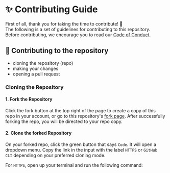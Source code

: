 <h1>✨ Contributing Guide</h1>

First of all, thank you for taking the time to contribute! 🎉<br>
The following is a set of guidelines for contributing to this repository.<br>
Before contributing, we encourage you to read our [Code of Conduct](https://github.com/rakshixh/Codefresh-GitOps-for-ArgoCD-Certification/blob/main/.github/CODE_OF_CONDUCT.md).

<h2>📝 Contributing to the repository</h2>

- cloning the repository (repo)
- making your changes
- opening a pull request

### Cloning the Repository

#### 1. Fork the Repository
Click the fork button at the top right of the page to create a copy of this repo in your account, or go to this repository's [fork page](https://github.com/rakshixh/Codefresh-GitOps-for-ArgoCD-Certification/fork). After successfully forking the repo, you will be directed to your repo copy.

#### 2. Clone the forked Repository
On your forked repo, click the green button that says `Code`. It will open a dropdown menu. Copy the link in the input with the label `HTTPS` or `GitHub CLI` depending on your preferred cloning mode.

For `HTTPS`, open up your terminal and run the following command:
